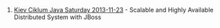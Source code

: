 1. [Kiev Ciklum Java Saturday 2013-11-23](https://github.com/evgeniy-khist/blog/tree/master/Kiev-Ciklum-Java-Saturday-2013_11_23) - Scalable and Highly Available Distributed System with JBoss
